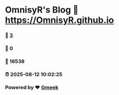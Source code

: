 # OmnisyR's Blog :link: https://OmnisyR.github.io 
### :page_facing_up: [3](https://OmnisyR.github.io/tag.html) 
### :speech_balloon: 0 
### :hibiscus: 16538 
### :alarm_clock: 2025-08-12 10:02:25 
### Powered by :heart: [Gmeek](https://github.com/Meekdai/Gmeek)
